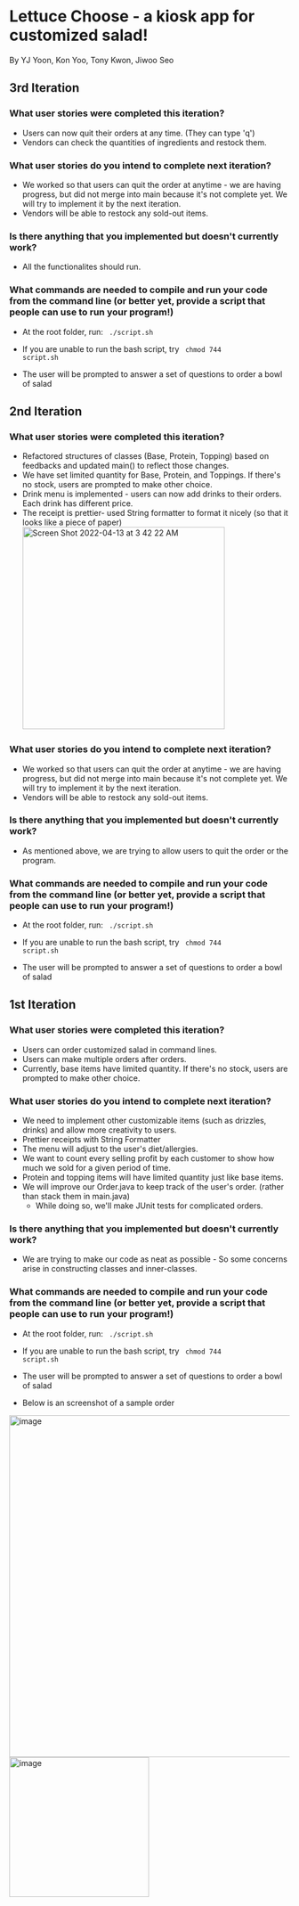 # Lettuce Choose - a kiosk app for customized salad!
   
By YJ Yoon, Kon Yoo, Tony Kwon, Jiwoo Seo


## 3rd Iteration
### What user stories were completed this iteration?
* Users can now quit their orders at any time. (They can type 'q')
* Vendors can check the quantities of ingredients and restock them.



### What user stories do you intend to complete next iteration?
* We worked so that users can quit the order at anytime - we are having progress, but did not merge into main because it's not complete yet. We will try to implement it by the next iteration.
* Vendors will be able to restock any sold-out items.
### Is there anything that you implemented but doesn't currently work?
* All the functionalites should run.
### What commands are needed to compile and run your code from the command line (or better yet, provide a script that people can use to run your program!)
* At the root folder, run: <code> ./script.sh </code>
* If you are unable to run the bash script, try <code> chmod 744 script.sh </code>

* The user will be prompted to answer a set of questions to order a bowl of salad


## 2nd Iteration
### What user stories were completed this iteration?
* Refactored structures of classes (Base, Protein, Topping) based on feedbacks and updated main() to reflect those changes.
* We have set limited quantity for Base, Protein, and Toppings. If there's no stock, users are prompted to make other choice.
* Drink menu is implemented - users can now add drinks to their orders. Each drink has different price.
* The receipt is prettier- used String formatter to format it nicely (so that it looks like a piece of paper)
  <img width="363" alt="Screen Shot 2022-04-13 at 3 42 22 AM" src="https://user-images.githubusercontent.com/43775491/163136845-d2f97cae-4f95-4cde-bb7f-2cdc5ab033e9.png">


### What user stories do you intend to complete next iteration?
* We worked so that users can quit the order at anytime - we are having progress, but did not merge into main because it's not complete yet. We will try to implement it by the next iteration.
* Vendors will be able to restock any sold-out items.
### Is there anything that you implemented but doesn't currently work?
* As mentioned above, we are trying to allow users to quit the order or the program.
### What commands are needed to compile and run your code from the command line (or better yet, provide a script that people can use to run your program!)
* At the root folder, run: <code> ./script.sh </code>
* If you are unable to run the bash script, try <code> chmod 744 script.sh </code>

* The user will be prompted to answer a set of questions to order a bowl of salad




## 1st Iteration
### What user stories were completed this iteration?
* Users can order customized salad in command lines. 
* Users can make multiple orders after orders. 
* Currently, base items have limited quantity. If there's no stock, users are prompted to make other choice.

### What user stories do you intend to complete next iteration?
* We need to implement other customizable items (such as drizzles, drinks) and allow more creativity to users.
* Prettier receipts with String Formatter
* The menu will adjust to the user's diet/allergies.
* We want to count every selling profit by each customer to show how much we sold for a given period of time.
* Protein and topping items will have limited quantity just like base items.
* We will improve our Order.java to keep track of the user's order. (rather than stack them in main.java)
   * While doing so, we'll make JUnit tests for complicated orders. 

### Is there anything that you implemented but doesn't currently work?
* We are trying to make our code as neat as possible - So some concerns arise in constructing classes and inner-classes.

### What commands are needed to compile and run your code from the command line (or better yet, provide a script that people can use to run your program!)
* At the root folder, run: <code> ./script.sh </code>
* If you are unable to run the bash script, try <code> chmod 744 script.sh </code>

* The user will be prompted to answer a set of questions to order a bowl of salad
* Below is an screenshot of a sample order
<img width="614" alt="image" src="https://user-images.githubusercontent.com/43775491/160733696-0236273a-29d8-4311-9340-cb2bcd286f40.png">
<img width="251" alt="image" src="https://user-images.githubusercontent.com/43775491/160733715-89eb8940-eb3b-42bc-8366-72db8e6d79b6.png">

